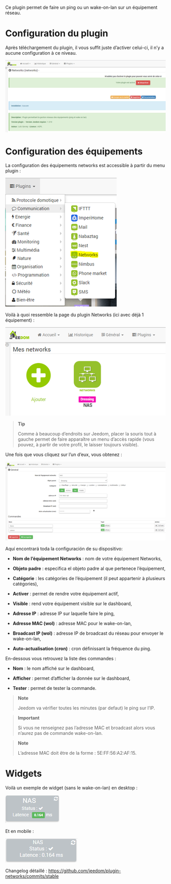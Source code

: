 Ce plugin permet de faire un ping ou un wake-on-lan sur un équipement
réseau.

Configuration du plugin 
=======================

Après téléchargement du plugin, il vous suffit juste d’activer celui-ci,
il n’y a aucune configuration à ce niveau.

![networks](../images/networks.PNG)

Configuration des équipements 
=============================

La configuration des équipements networks est accessible à partir du
menu plugin :

![networks2](../images/networks2.PNG)

Voilà à quoi ressemble la page du plugin Networks (ici avec déjà 1
équipement) :

![networks3](../images/networks3.PNG)

> **Tip**
>
> Comme à beaucoup d’endroits sur Jeedom, placer la souris tout à gauche
> permet de faire apparaître un menu d’accès rapide (vous pouvez, à
> partir de votre profil, le laisser toujours visible).

Une fois que vous cliquez sur l’un d’eux, vous obtenez :

![networks4](../images/networks4.PNG)

Aquí encontrará toda la configuración de su dispositivo:

-   **Nom de l’équipement Networks** : nom de votre équipement Networks,

-   **Objeto padre** : especifica el objeto padre al que pertenece
    l’équipement,

-   **Catégorie** : les catégories de l’équipement (il peut appartenir à
    plusieurs catégories),

-   **Activer** : permet de rendre votre équipement actif,

-   **Visible** : rend votre équipement visible sur le dashboard,

-   **Adresse IP** : adresse IP sur laquelle faire le ping,

-   **Adresse MAC (wol)** : adresse MAC pour le wake-on-lan,

-   **Broadcast IP (wol)** : adresse IP de broadcast du réseau pour
    envoyer le wake-on-lan,

-   **Auto-actualisation (cron)** : cron définissant la fréquence
    du ping.

En-dessous vous retrouvez la liste des commandes :

-   **Nom** : le nom affiché sur le dashboard,

-   **Afficher** : permet d’afficher la donnée sur le dashboard,

-   **Tester** : permet de tester la commande.

> **Note**
>
> Jeedom va vérifier toutes les minutes (par defaut) le ping sur l’IP.

> **Important**
>
> Si vous ne renseignez pas l’adresse MAC et broadcast alors vous
> n’aurez pas de commande wake-on-lan.

> **Note**
>
> L’adresse MAC doit être de la forme : 5E:FF:56:A2:AF:15.

Widgets 
=======

Voilà un exemple de widget (sans le wake-on-lan) en desktop :

![networks5](../images/networks5.PNG)

Et en mobile :

![networks6](../images/networks6.PNG)

Changelog détaillé :
<https://github.com/jeedom/plugin-networks/commits/stable>
